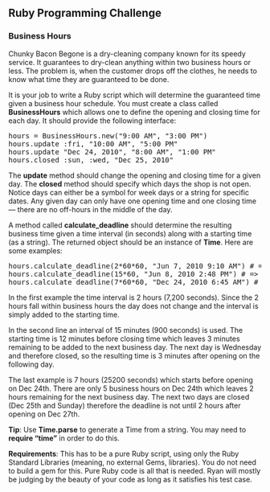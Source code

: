 ## Ruby Programming Challenge
### Business Hours

Chunky Bacon Begone is a dry-cleaning company known for its speedy service. It guarantees to dry-clean anything within two business hours or less. The problem is, when the customer drops off the clothes, he needs to know what time they are guaranteed to be done.

It is your job to write a Ruby script which will determine the guaranteed time given a business hour schedule. You must create a class called **BusinessHours** which allows one to define the opening and closing time for each day. It should provide the following interface:

<pre>hours = BusinessHours.new("9:00 AM", "3:00 PM")
hours.update :fri, "10:00 AM", "5:00 PM"
hours.update "Dec 24, 2010", "8:00 AM", "1:00 PM"
hours.closed :sun, :wed, "Dec 25, 2010"
</pre>

The **update** method should change the opening and closing time for a given day. The **closed** method should specify which days the shop is not open. Notice days can either be a symbol for week days or a string for specific dates. Any given day can only have one opening time and one closing time — there are no off-hours in the middle of the day.

A method called **calculate_deadline** should determine the resulting business time given a time interval (in seconds) along with a starting time (as a string). The returned object should be an instance of **Time**. Here are some examples:

<pre>hours.calculate_deadline(2*60*60, "Jun 7, 2010 9:10 AM") # => Mon Jun 07 11:10:00 2010
hours.calculate_deadline(15*60, "Jun 8, 2010 2:48 PM") # => Thu Jun 10 09:03:00 2010
hours.calculate_deadline(7*60*60, "Dec 24, 2010 6:45 AM") # => Mon Dec 27 11:00:00 2010
</pre>

In the first example the time interval is 2 hours (7,200 seconds). Since the 2 hours fall within business hours the day does not change and the interval is simply added to the starting time.

In the second line an interval of 15 minutes (900 seconds) is used. The starting time is 12 minutes before closing time which leaves 3 minutes remaining to be added to the next business day. The next day is Wednesday and therefore closed, so the resulting time is 3 minutes after opening on the following day.

The last example is 7 hours (25200 seconds) which starts before opening on Dec 24th. There are only 5 business hours on Dec 24th which leaves 2 hours remaining for the next business day. The next two days are closed (Dec 25th and Sunday) therefore the deadline is not until 2 hours after opening on Dec 27th.

**Tip**: Use **Time.parse** to generate a Time from a string. You may need to **require “time”** in order to do this.

**Requirements**: This has to be a pure Ruby script, using only the Ruby Standard Libraries (meaning, no external Gems, libraries). You do not need to build a gem for this. Pure Ruby code is all that is needed. Ryan will mostly be judging by the beauty of your code as long as it satisfies his test case.
